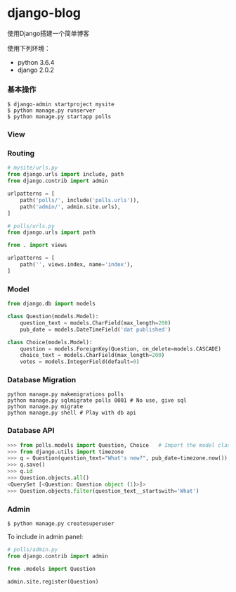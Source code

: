 # django-blog
使用Django搭建一个简单博客

使用下列环境：
- python 3.6.4
- django 2.0.2

### 基本操作

```shell
$ django-admin startproject mysite
$ python manage.py runserver
$ python manage.py startapp polls
```
### View



### Routing

```python
# mysite/urls.py
from django.urls import include, path
from django.contrib import admin

urlpatterns = [
    path('polls/', include('polls.urls')),
    path('admin/', admin.site.urls),
]
```

```python
# polls/urls.py
from django.urls import path

from . import views

urlpatterns = [
    path('', views.index, name='index'),
]
```

### Model
```python
from django.db import models

class Question(models.Model):
    question_text = models.CharField(max_length=200)
    pub_date = models.DateTimeField('dat published')

class Choice(models.Model):
    question = models.ForeignKey(Question, on_delete=models.CASCADE)
    choice_text = models.CharField(max_length=200)
    votes = models.IntegerField(default=0)
```

### Database Migration
```
python manage.py makemigrations polls
python manage.py sqlmigrate polls 0001 # No use, give sql
python manage.py migrate
python manage.py shell # Play with db api
```

### Database API
```python
>>> from polls.models import Question, Choice   # Import the model classes we just wrote.
>>> from django.utils import timezone
>>> q = Question(question_text="What's new?", pub_date=timezone.now())
>>> q.save()
>>> q.id
>>> Question.objects.all()
<QuerySet [<Question: Question object (1)>]>
>>> Question.objects.filter(question_text__startswith='What')
```

### Admin
```
$ python manage.py createsuperuser
```

To include in admin panel:
```python
# polls/admin.py
from django.contrib import admin

from .models import Question

admin.site.register(Question)
```
